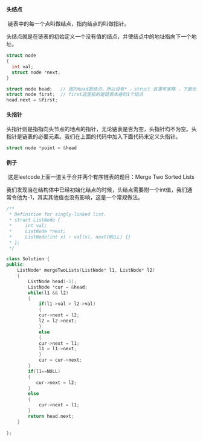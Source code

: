 #### 头结点

​        链表中的每一个点叫做结点，指向结点的叫做指针。

​	头结点就是在链表的初始定义一个没有值的结点，并使结点中的地址指向下一个地址。

```c++
struct node
{
  int val;
  struct node *next; 
}
```

```c++
struct node head;   // 因为head是结点，所以没有* ，struct 这里可省略 ，下面也是
struct node first;  // first这里指的是链表本身的1个结点
head.next = &first;
```

#### 头指针



​        头指针则是指指向头节点的地点的指针，无论链表是否为空，头指针均不为空。头指针是链表的必要元素。我们在上面的代码中加入下面代码来定义头指针。

```c++
struct node *point = &head
```

#### 例子

​	这是leetcode上面一道关于合并两个有序链表的题目：Merge Two Sorted Lists

​	我们发现当在结构体中已经初始化结点的时候，头结点需要附一个int值，我们通常令他为-1，其实其他值也没有影响，这是一个常规做法。

```c++
/**
 * Definition for singly-linked list.
 * struct ListNode {
 *     int val;
 *     ListNode *next;
 *     ListNode(int x) : val(x), next(NULL) {}
 * };
 */

class Solution {
public:
    ListNode* mergeTwoLists(ListNode* l1, ListNode* l2) 
    { 
    	ListNode head(-1);
    	ListNode *cur = &head;
    	while(l1 && l2)
    	{
    		if(l1->val > l2->val)
    		{
    		cur->next = l2;
    		l2 = l2->next;
    	    } 
    	    else
    	    {
    		cur->next = l1;
    		l1 = l1->next;
    	    }
    	    cur = cur->next;
    	}
    	if(l1==NULL)
    	{
    	   cur->next = l2;
    	}
    	else
    	{
    	    cur->next = l1;
    	}
    	return head.next;
    }
    
};
    
```